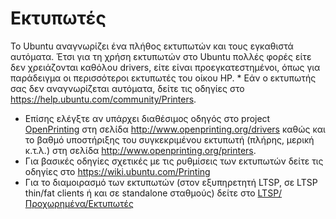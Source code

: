 # Εκτυπωτές

Το Ubuntu αναγνωρίζει ένα πλήθος εκτυπωτών και τους εγκαθιστά αυτόματα.
Έτσι για τη χρήση εκτυπωτών στο Ubuntu πολλές φορές είτε δεν
χρειάζονται καθόλου drivers, είτε είναι προεγκατεστημένοι,
όπως για παράδειγμα οι περισσότεροι εκτυπωτές του οίκου HP.
\* Εάν ο εκτυπωτής σας δεν αναγνωρίζεται αυτόματα, δείτε τις οδηγίες στο
<https://help.ubuntu.com/community/Printers>.

  - Επίσης ελέγξτε αν υπάρχει διαθέσιμος οδηγός στο project
    [OpenPrinting](http://www.OpenPrinting.org) στη σελίδα
    <http://www.openprinting.org/drivers> καθώς και το βαθμό υποστήριξης
    του συγκεκριμένου εκτυπωτή (πλήρης, μερική κ.τ.λ.) στη σελίδα
    <http://www.openprinting.org/printers>.
  - Για βασικές οδηγίες σχετικές με τις ρυθμίσεις των εκτυπωτών δείτε
    τις οδηγίες στο <https://wiki.ubuntu.com/Printing>
  - Για το διαμοιρασμό των εκτυπωτών (στον εξυπηρετητή LTSP, σε LTSP
    thin/fat clients ή και σε standalone σταθμούς) δείτε στο
    [LTSP/Προχωρημένα/Εκτυπωτές](../../LTSP/Προχωρημένα/Εκτυπωτές.md#Κοινή_χρήση_εκτυπωτών_σε_LTSP)
